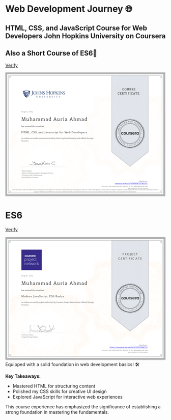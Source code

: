# Web Development Journey 🌐

## HTML, CSS, and JavaScript Course for Web Developers John Hopkins University on Coursera
## Also a Short Course of ES6🚀
[Verify](https://coursera.org/share/b5a6aaf509f3bd4e117990c5d0915711)


![Certificate](HTML_CSS_JS_for_web_development.png)

# ES6
[Verify](https://coursera.org/share/ddbfc6db6888bddef1132e4bb20cd719)


![Certificate](ES6.png)
Equipped with a solid foundation in web development basics! 🛠️

**Key Takeaways:**
- Mastered HTML for structuring content
- Polished my CSS skills for creative UI design
- Explored JavaScript for interactive web experiences




This course experience has emphasized the significance of establishing a strong foundation in mastering the fundamentals.

